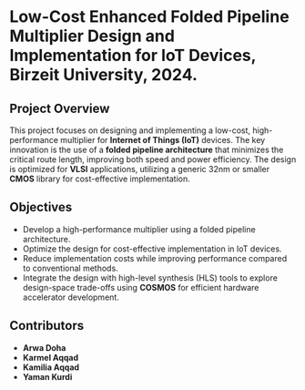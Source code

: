 # Low-Cost Enhanced Folded Pipeline Multiplier Design and Implementation for IoT Devices, Birzeit University, 2024.

## Project Overview

This project focuses on designing and implementing a low-cost, high-performance multiplier for **Internet of Things (IoT)** devices. The key innovation is the use of a **folded pipeline architecture** that minimizes the critical route length, improving both speed and power efficiency. The design is optimized for **VLSI** applications, utilizing a generic 32nm or smaller **CMOS** library for cost-effective implementation.

## Objectives

- Develop a high-performance multiplier using a folded pipeline architecture.
- Optimize the design for cost-effective implementation in IoT devices.
- Reduce implementation costs while improving performance compared to conventional methods.
- Integrate the design with high-level synthesis (HLS) tools to explore design-space trade-offs using **COSMOS** for efficient hardware accelerator development.

## Contributors
- **Arwa Doha** 
- **Karmel Aqqad** 
- **Kamilia Aqqad** 
- **Yaman Kurdi** 

